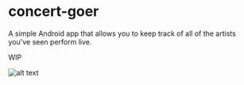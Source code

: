 # concert-goer


A simple Android app that allows you to keep track of all of the artists you've seen perform live.

WIP 

![alt text](https://i.imgur.com/VxvPDyz.png)
